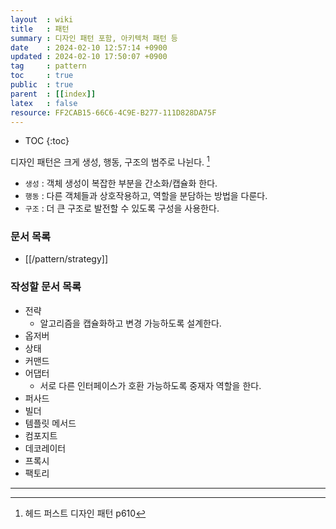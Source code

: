 ```yaml
---
layout  : wiki
title   : 패턴
summary : 디자인 패턴 포함, 아키텍처 패턴 등
date    : 2024-02-10 12:57:14 +0900
updated : 2024-02-10 17:50:07 +0900
tag     : pattern 
toc     : true
public  : true
parent  : [[index]]
latex   : false
resource: FF2CAB15-66C6-4C9E-B277-111D828DA75F
---
```

* TOC
{:toc}

디자인 패턴은 크게 생성, 행동, 구조의 범주로 나뉜다. [^1]

- `생성` : 객체 생성이 복잡한 부분을 간소화/캡슐화 한다.
- `행동` : 다른 객체들과 상호작용하고, 역할을 분담하는 방법을 다룬다.
- `구조` : 더 큰 구조로 발전할 수 있도록 구성을 사용한다.

### 문서 목록

- [[/pattern/strategy]]

### 작성할 문서 목록

- 전략
	- 알고리즘을 캡슐화하고 변경 가능하도록 설계한다.
- 옵저버
- 상태
- 커맨드
- 어댑터
	- 서로 다른 인터페이스가 호환 가능하도록 중재자 역할을 한다.
- 퍼사드
- 빌더
- 템플릿 메서드
- 컴포지트
- 데코레이터
- 프록시
- 팩토리

---
[^1]: 헤드 퍼스트 디자인 패턴 p610
